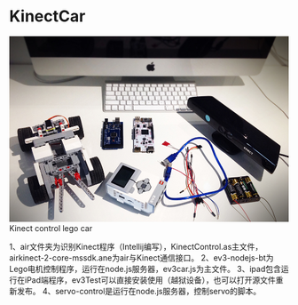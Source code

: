 KinectCar
=========
![image](https://github.com/jiaoxu/KinectCar/blob/master/screenshot.JPG)
Kinect control lego car

1、air文件夹为识别Kinect程序（Intellij编写），KinectControl.as主文件，airkinect-2-core-mssdk.ane为air与Kinect通信接口。
2、ev3-nodejs-bt为Lego电机控制程序，运行在node.js服务器，ev3car.js为主文件。
3、ipad包含运行在iPad端程序，ev3Test可以直接安装使用（越狱设备），也可以打开源文件重新发布。
4、servo-control是运行在node.js服务器，控制servo的脚本。
